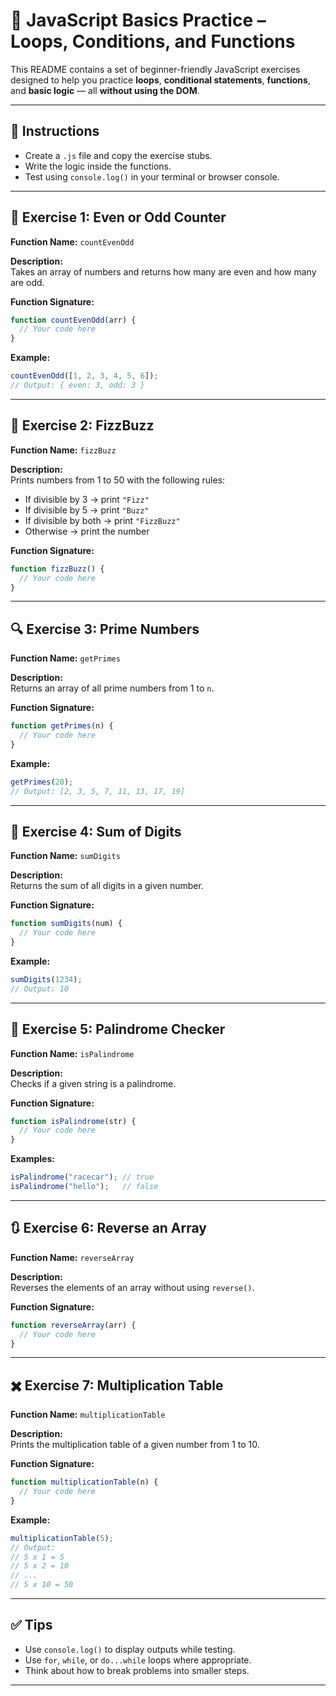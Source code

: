 
# 🧠 JavaScript Basics Practice – Loops, Conditions, and Functions

This README contains a set of beginner-friendly JavaScript exercises designed to help you practice **loops**, **conditional statements**, **functions**, and **basic logic** — all **without using the DOM**.

---

## 📘 Instructions

- Create a `.js` file and copy the exercise stubs.
- Write the logic inside the functions.
- Test using `console.log()` in your terminal or browser console.

---

## 🔁 Exercise 1: Even or Odd Counter

**Function Name:** `countEvenOdd`

**Description:**  
Takes an array of numbers and returns how many are even and how many are odd.

**Function Signature:**
```js
function countEvenOdd(arr) {
  // Your code here
}
```

**Example:**
```js
countEvenOdd([1, 2, 3, 4, 5, 6]);
// Output: { even: 3, odd: 3 }
```

---

## 🔢 Exercise 2: FizzBuzz

**Function Name:** `fizzBuzz`

**Description:**  
Prints numbers from 1 to 50 with the following rules:
- If divisible by 3 → print `"Fizz"`
- If divisible by 5 → print `"Buzz"`
- If divisible by both → print `"FizzBuzz"`
- Otherwise → print the number

**Function Signature:**
```js
function fizzBuzz() {
  // Your code here
}
```

---

## 🔍 Exercise 3: Prime Numbers

**Function Name:** `getPrimes`

**Description:**  
Returns an array of all prime numbers from 1 to `n`.

**Function Signature:**
```js
function getPrimes(n) {
  // Your code here
}
```

**Example:**
```js
getPrimes(20);
// Output: [2, 3, 5, 7, 11, 13, 17, 19]
```

---

## 🔢 Exercise 4: Sum of Digits

**Function Name:** `sumDigits`

**Description:**  
Returns the sum of all digits in a given number.

**Function Signature:**
```js
function sumDigits(num) {
  // Your code here
}
```

**Example:**
```js
sumDigits(1234);
// Output: 10
```

---

## 🔄 Exercise 5: Palindrome Checker

**Function Name:** `isPalindrome`

**Description:**  
Checks if a given string is a palindrome.

**Function Signature:**
```js
function isPalindrome(str) {
  // Your code here
}
```

**Examples:**
```js
isPalindrome("racecar"); // true
isPalindrome("hello");   // false
```

---

## 🔃 Exercise 6: Reverse an Array

**Function Name:** `reverseArray`

**Description:**  
Reverses the elements of an array without using `reverse()`.

**Function Signature:**
```js
function reverseArray(arr) {
  // Your code here
}
```

---

## ✖️ Exercise 7: Multiplication Table

**Function Name:** `multiplicationTable`

**Description:**  
Prints the multiplication table of a given number from 1 to 10.

**Function Signature:**
```js
function multiplicationTable(n) {
  // Your code here
}
```

**Example:**
```js
multiplicationTable(5);
// Output: 
// 5 x 1 = 5
// 5 x 2 = 10
// ...
// 5 x 10 = 50
```

---

## ✅ Tips

- Use `console.log()` to display outputs while testing.
- Use `for`, `while`, or `do...while` loops where appropriate.
- Think about how to break problems into smaller steps.

---
